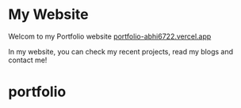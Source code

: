 # My Website

Welcom to my Portfolio website [portfolio-abhi6722.vercel.app](https://portfolio-abhi6722.vercel.app)


In my website, you can check my recent projects, read my blogs and contact me!
# portfolio
